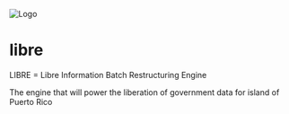 ![Logo](https://raw.github.com/commonwealth-of-puerto-rico/libre/master/libre/docs/_static/libre_logo.png)


libre
=====

LIBRE = Libre Information Batch Restructuring Engine


The engine that will power the liberation of government data for island of Puerto Rico



